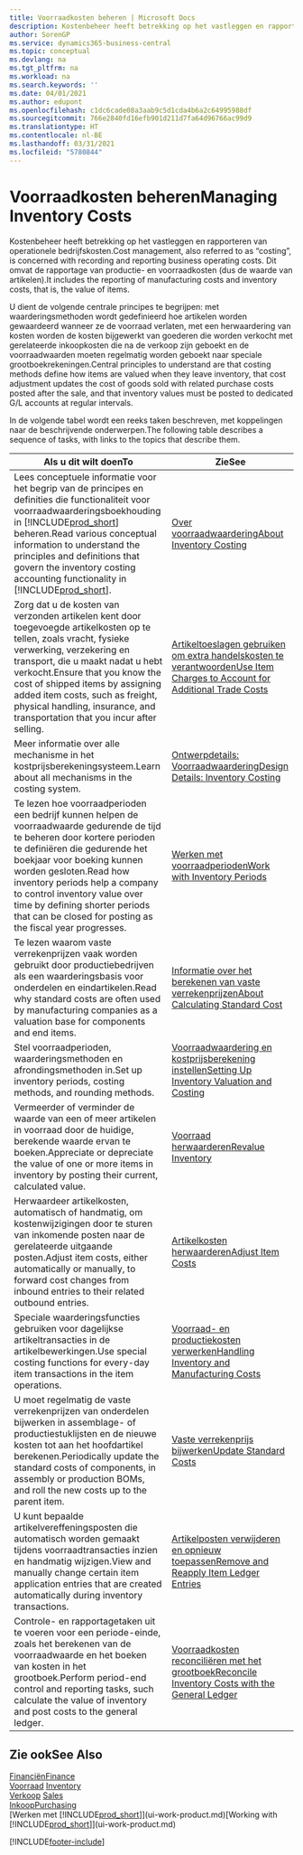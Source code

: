 ```yaml
---
title: Voorraadkosten beheren | Microsoft Docs
description: Kostenbeheer heeft betrekking op het vastleggen en rapporteren van operationele bedrijfskosten. Dit omvat de rapportage van productie- en voorraadkosten (dus de waarde van artikelen).
author: SorenGP
ms.service: dynamics365-business-central
ms.topic: conceptual
ms.devlang: na
ms.tgt_pltfrm: na
ms.workload: na
ms.search.keywords: ''
ms.date: 04/01/2021
ms.author: edupont
ms.openlocfilehash: c1dc6cade08a3aab9c5d1cda4b6a2c64995988df
ms.sourcegitcommit: 766e2840fd16efb901d211d7fa64d96766ac99d9
ms.translationtype: HT
ms.contentlocale: nl-BE
ms.lasthandoff: 03/31/2021
ms.locfileid: "5780844"
---
```

# <a name="managing-inventory-costs"></a><span data-ttu-id="9ca13-104">Voorraadkosten beheren</span><span class="sxs-lookup"><span data-stu-id="9ca13-104">Managing Inventory Costs</span></span>
<span data-ttu-id="9ca13-105">Kostenbeheer heeft betrekking op het vastleggen en rapporteren van operationele bedrijfskosten.</span><span class="sxs-lookup"><span data-stu-id="9ca13-105">Cost management, also referred to as “costing”, is concerned with recording and reporting business operating costs.</span></span> <span data-ttu-id="9ca13-106">Dit omvat de rapportage van productie- en voorraadkosten (dus de waarde van artikelen).</span><span class="sxs-lookup"><span data-stu-id="9ca13-106">It includes the reporting of manufacturing costs and inventory costs, that is, the value of items.</span></span>   

<span data-ttu-id="9ca13-107">U dient de volgende centrale principes te begrijpen: met waarderingsmethoden wordt gedefinieerd hoe artikelen worden gewaardeerd wanneer ze de voorraad verlaten, met een herwaardering van kosten worden de kosten bijgewerkt van goederen die worden verkocht met gerelateerde inkoopkosten die na de verkoop zijn geboekt en de voorraadwaarden moeten regelmatig worden geboekt naar speciale grootboekrekeningen.</span><span class="sxs-lookup"><span data-stu-id="9ca13-107">Central principles to understand are that costing methods define how items are valued when they leave inventory, that cost adjustment updates the cost of goods sold with related purchase costs posted after the sale, and that inventory values must be posted to dedicated G/L accounts at regular intervals.</span></span>

<span data-ttu-id="9ca13-108">In de volgende tabel wordt een reeks taken beschreven, met koppelingen naar de beschrijvende onderwerpen.</span><span class="sxs-lookup"><span data-stu-id="9ca13-108">The following table describes a sequence of tasks, with links to the topics that describe them.</span></span>

|<span data-ttu-id="9ca13-109">**Als u dit wilt doen**</span><span class="sxs-lookup"><span data-stu-id="9ca13-109">**To**</span></span>|<span data-ttu-id="9ca13-110">**Zie**</span><span class="sxs-lookup"><span data-stu-id="9ca13-110">**See**</span></span>|  
|------------|-------------|  
|<span data-ttu-id="9ca13-111">Lees conceptuele informatie voor het begrip van de principes en definities die functionaliteit voor voorraadwaarderingsboekhouding in [!INCLUDE[prod_short](includes/prod_short.md)] beheren.</span><span class="sxs-lookup"><span data-stu-id="9ca13-111">Read various conceptual information to understand the principles and definitions that govern the inventory costing accounting functionality in [!INCLUDE[prod_short](includes/prod_short.md)].</span></span>|[<span data-ttu-id="9ca13-112">Over voorraadwaardering</span><span class="sxs-lookup"><span data-stu-id="9ca13-112">About Inventory Costing</span></span>](finance-learn-about-costing.md)|  
|<span data-ttu-id="9ca13-113">Zorg dat u de kosten van verzonden artikelen kent door toegevoegde artikelkosten op te tellen, zoals vracht, fysieke verwerking, verzekering en transport, die u maakt nadat u hebt verkocht.</span><span class="sxs-lookup"><span data-stu-id="9ca13-113">Ensure that you know the cost of shipped items by assigning added item costs, such as freight, physical handling, insurance, and transportation that you incur after selling.</span></span>|[<span data-ttu-id="9ca13-114">Artikeltoeslagen gebruiken om extra handelskosten te verantwoorden</span><span class="sxs-lookup"><span data-stu-id="9ca13-114">Use Item Charges to Account for Additional Trade Costs</span></span>](payables-how-assign-item-charges.md)|
|<span data-ttu-id="9ca13-115">Meer informatie over alle mechanisme in het kostprijsberekeningsysteem.</span><span class="sxs-lookup"><span data-stu-id="9ca13-115">Learn about all mechanisms in the costing system.</span></span>|[<span data-ttu-id="9ca13-116">Ontwerpdetails: Voorraadwaardering</span><span class="sxs-lookup"><span data-stu-id="9ca13-116">Design Details: Inventory Costing</span></span>](design-details-inventory-costing.md)|
|<span data-ttu-id="9ca13-117">Te lezen hoe voorraadperioden een bedrijf kunnen helpen de voorraadwaarde gedurende de tijd te beheren door kortere perioden te definiëren die gedurende het boekjaar voor boeking kunnen worden gesloten.</span><span class="sxs-lookup"><span data-stu-id="9ca13-117">Read how inventory periods help a company to control inventory value over time by defining shorter periods that can be closed for posting as the fiscal year progresses.</span></span>|[<span data-ttu-id="9ca13-118">Werken met voorraadperioden</span><span class="sxs-lookup"><span data-stu-id="9ca13-118">Work with Inventory Periods</span></span>](finance-how-to-work-with-inventory-periods.md)|
|<span data-ttu-id="9ca13-119">Te lezen waarom vaste verrekenprijzen vaak worden gebruikt door productiebedrijven als een waarderingsbasis voor onderdelen en eindartikelen.</span><span class="sxs-lookup"><span data-stu-id="9ca13-119">Read why standard costs are often used by manufacturing companies as a valuation base for components and end items.</span></span>|[<span data-ttu-id="9ca13-120">Informatie over het berekenen van vaste verrekenprijzen</span><span class="sxs-lookup"><span data-stu-id="9ca13-120">About Calculating Standard Cost</span></span>](finance-about-calculating-standard-cost.md)|
|<span data-ttu-id="9ca13-121">Stel voorraadperioden, waarderingsmethoden en afrondingsmethoden in.</span><span class="sxs-lookup"><span data-stu-id="9ca13-121">Set up inventory periods, costing methods, and rounding methods.</span></span>|[<span data-ttu-id="9ca13-122">Voorraadwaardering en kostprijsberekening instellen</span><span class="sxs-lookup"><span data-stu-id="9ca13-122">Setting Up Inventory Valuation and Costing</span></span>](finance-set-up-inventory-valuation-and-costing.md)|
|<span data-ttu-id="9ca13-123">Vermeerder of verminder de waarde van een of meer artikelen in voorraad door de huidige, berekende waarde ervan te boeken.</span><span class="sxs-lookup"><span data-stu-id="9ca13-123">Appreciate or depreciate the value of one or more items in inventory by posting their current, calculated value.</span></span>|[<span data-ttu-id="9ca13-124">Voorraad herwaarderen</span><span class="sxs-lookup"><span data-stu-id="9ca13-124">Revalue Inventory</span></span>](inventory-how-revalue-inventory.md)|
|<span data-ttu-id="9ca13-125">Herwaardeer artikelkosten, automatisch of handmatig, om kostenwijzigingen door te sturen van inkomende posten naar de gerelateerde uitgaande posten.</span><span class="sxs-lookup"><span data-stu-id="9ca13-125">Adjust item costs, either automatically or manually, to forward cost changes from inbound entries to their related outbound entries.</span></span>|[<span data-ttu-id="9ca13-126">Artikelkosten herwaarderen</span><span class="sxs-lookup"><span data-stu-id="9ca13-126">Adjust Item Costs</span></span>](inventory-how-adjust-item-costs.md)|
|<span data-ttu-id="9ca13-127">Speciale waarderingsfuncties gebruiken voor dagelijkse artikeltransacties in de artikelbewerkingen.</span><span class="sxs-lookup"><span data-stu-id="9ca13-127">Use special costing functions for every-day item transactions in the item operations.</span></span>|[<span data-ttu-id="9ca13-128">Voorraad- en productiekosten verwerken</span><span class="sxs-lookup"><span data-stu-id="9ca13-128">Handling Inventory and Manufacturing Costs</span></span>](finance-handle-inventory-and-manufacturing-costs.md)|  
|<span data-ttu-id="9ca13-129">U moet regelmatig de vaste verrekenprijzen van onderdelen bijwerken in assemblage- of productiestuklijsten en de nieuwe kosten tot aan het hoofdartikel berekenen.</span><span class="sxs-lookup"><span data-stu-id="9ca13-129">Periodically update the standard costs of components, in assembly or production BOMs, and roll the new costs up to the parent item.</span></span>|[<span data-ttu-id="9ca13-130">Vaste verrekenprijs bijwerken</span><span class="sxs-lookup"><span data-stu-id="9ca13-130">Update Standard Costs</span></span>](finance-how-to-update-standard-costs.md)|
|<span data-ttu-id="9ca13-131">U kunt bepaalde artikelvereffeningsposten die automatisch worden gemaakt tijdens voorraadtransacties inzien en handmatig wijzigen.</span><span class="sxs-lookup"><span data-stu-id="9ca13-131">View and manually change certain item application entries that are created automatically during inventory transactions.</span></span>|[<span data-ttu-id="9ca13-132">Artikelposten verwijderen en opnieuw toepassen</span><span class="sxs-lookup"><span data-stu-id="9ca13-132">Remove and Reapply Item Ledger Entries</span></span>](finance-how-to-remove-and-reapply-item-entries.md)|
|<span data-ttu-id="9ca13-133">Controle- en rapportagetaken uit te voeren voor een periode-einde, zoals het berekenen van de voorraadwaarde en het boeken van kosten in het grootboek.</span><span class="sxs-lookup"><span data-stu-id="9ca13-133">Perform period-end control and reporting tasks, such calculate the value of inventory and post costs to the general ledger.</span></span>|[<span data-ttu-id="9ca13-134">Voorraadkosten reconciliëren met het grootboek</span><span class="sxs-lookup"><span data-stu-id="9ca13-134">Reconcile Inventory Costs with the General Ledger</span></span>](finance-how-to-post-inventory-costs-to-the-general-ledger.md)|

## <a name="see-also"></a><span data-ttu-id="9ca13-135">Zie ook</span><span class="sxs-lookup"><span data-stu-id="9ca13-135">See Also</span></span>  
 [<span data-ttu-id="9ca13-136">Financiën</span><span class="sxs-lookup"><span data-stu-id="9ca13-136">Finance</span></span>](finance.md)  
 <span data-ttu-id="9ca13-137">[Voorraad](inventory-manage-inventory.md) </span><span class="sxs-lookup"><span data-stu-id="9ca13-137">[Inventory](inventory-manage-inventory.md) </span></span>  
 <span data-ttu-id="9ca13-138">[Verkoop](sales-manage-sales.md) </span><span class="sxs-lookup"><span data-stu-id="9ca13-138">[Sales](sales-manage-sales.md) </span></span>  
 [<span data-ttu-id="9ca13-139">Inkoop</span><span class="sxs-lookup"><span data-stu-id="9ca13-139">Purchasing</span></span>](purchasing-manage-purchasing.md)  
 <span data-ttu-id="9ca13-140">[Werken met [!INCLUDE[prod_short](includes/prod_short.md)]](ui-work-product.md)</span><span class="sxs-lookup"><span data-stu-id="9ca13-140">[Working with [!INCLUDE[prod_short](includes/prod_short.md)]](ui-work-product.md)</span></span>


[!INCLUDE[footer-include](includes/footer-banner.md)]